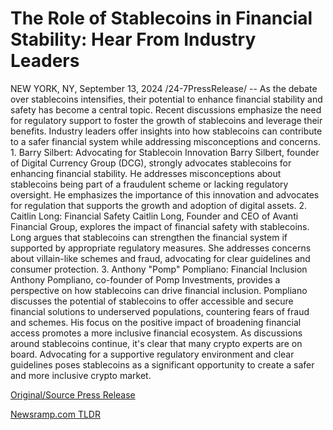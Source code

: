 # The Role of Stablecoins in Financial Stability: Hear From Industry Leaders

NEW YORK, NY, September 13, 2024 /24-7PressRelease/ -- As the debate over stablecoins intensifies, their potential to enhance financial stability and safety has become a central topic. Recent discussions emphasize the need for regulatory support to foster the growth of stablecoins and leverage their benefits. Industry leaders offer insights into how stablecoins can contribute to a safer financial system while addressing misconceptions and concerns.   1.	Barry Silbert: Advocating for Stablecoin Innovation  Barry Silbert, founder of Digital Currency Group (DCG), strongly advocates stablecoins for enhancing financial stability. He addresses misconceptions about stablecoins being part of a fraudulent scheme or lacking regulatory oversight. He emphasizes the importance of this innovation and advocates for regulation that supports the growth and adoption of digital assets.   2.	Caitlin Long: Financial Safety  Caitlin Long, Founder and CEO of Avanti Financial Group, explores the impact of financial safety with stablecoins. Long argues that stablecoins can strengthen the financial system if supported by appropriate regulatory measures. She addresses concerns about villain-like schemes and fraud, advocating for clear guidelines and consumer protection.   3.	Anthony "Pomp" Pompliano: Financial Inclusion   Anthony Pompliano, co-founder of Pomp Investments, provides a perspective on how stablecoins can drive financial inclusion. Pompliano discusses the potential of stablecoins to offer accessible and secure financial solutions to underserved populations, countering fears of fraud and schemes. His focus on the positive impact of broadening financial access promotes a more inclusive financial ecosystem.   As discussions around stablecoins continue, it's clear that many crypto experts are on board. Advocating for a supportive regulatory environment and clear guidelines poses stablecoins as a significant opportunity to create a safer and more inclusive crypto market. 

[Original/Source Press Release](https://www.24-7pressrelease.com/press-release/514277/the-role-of-stablecoins-in-financial-stability-hear-from-industry-leaders) 

[Newsramp.com TLDR](https://newsramp.com/None) 